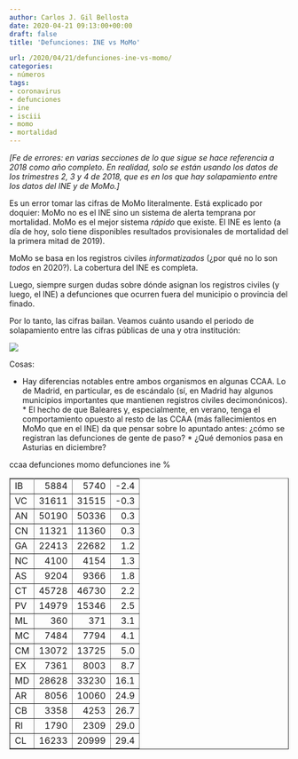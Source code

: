 ```yaml
---
author: Carlos J. Gil Bellosta
date: 2020-04-21 09:13:00+00:00
draft: false
title: 'Defunciones: INE vs MoMo'

url: /2020/04/21/defunciones-ine-vs-momo/
categories:
- números
tags:
- coronavirus
- defunciones
- ine
- isciii
- momo
- mortalidad
---
```





_[Fe de errores: en varias secciones de lo que sigue se hace referencia a 2018 como año completo. En realidad, solo se están usando los datos de los trimestres 2, 3 y 4 de 2018, que es en los que hay solapamiento entre los datos del INE y de MoMo.]_







Es un error tomar las cifras de MoMo literalmente. Está explicado por doquier: MoMo no es el INE sino un sistema de alerta temprana por mortalidad. MoMo es el mejor sistema _rápido_ que existe. El INE es lento (a día de hoy, solo tiene disponibles resultados provisionales de mortalidad del la primera mitad de 2019).







MoMo se basa en los registros civiles _informatizados_ (¿por qué no lo son _todos_ en 2020?). La cobertura del INE es completa.







Luego, siempre surgen dudas sobre dónde asignan los registros civiles (y luego, el INE) a defunciones que ocurren fuera del municipio o provincia del finado.







Por lo tanto, las cifras bailan. Veamos cuánto usando el periodo de solapamiento entre las cifras públicas de una y otra institución:





![](/wp-uploads/2020/04/ine_vs_momo.png)






Cosas:





  * Hay diferencias notables entre ambos organismos en algunas CCAA. Lo de Madrid, en particular, es de escándalo (sí, en Madrid hay algunos municipios importantes que mantienen registros civiles decimonónicos).  * El hecho de que Baleares y, especialmente, en verano, tenga el comportamiento opuesto al resto de las CCAA (más fallecimientos en MoMo que en el INE) da que pensar sobre lo apuntado antes: ¿cómo se registran las defunciones de gente de paso?  * ¿Qué demonios pasa en Asturias en diciembre?



<table border="1" >
<tr > ccaa  defunciones momo  defunciones ine  %   </tr>
  <tr >
<td > IB
</td>
<td align="right" > 5884
</td>
<td align="right" > 5740
</td>
<td align="right" > -2.4
</td> </tr>
  <tr >
<td > VC
</td>
<td align="right" > 31611
</td>
<td align="right" > 31515
</td>
<td align="right" > -0.3
</td> </tr>
  <tr >
<td > AN
</td>
<td align="right" > 50190
</td>
<td align="right" > 50336
</td>
<td align="right" > 0.3
</td> </tr>
  <tr >
<td > CN
</td>
<td align="right" > 11321
</td>
<td align="right" > 11360
</td>
<td align="right" > 0.3
</td> </tr>
  <tr >
<td > GA
</td>
<td align="right" > 22413
</td>
<td align="right" > 22682
</td>
<td align="right" > 1.2
</td> </tr>
  <tr >
<td > NC
</td>
<td align="right" > 4100
</td>
<td align="right" > 4154
</td>
<td align="right" > 1.3
</td> </tr>
  <tr >
<td > AS
</td>
<td align="right" > 9204
</td>
<td align="right" > 9366
</td>
<td align="right" > 1.8
</td> </tr>
  <tr >
<td > CT
</td>
<td align="right" > 45728
</td>
<td align="right" > 46730
</td>
<td align="right" > 2.2
</td> </tr>
  <tr >
<td > PV
</td>
<td align="right" > 14979
</td>
<td align="right" > 15346
</td>
<td align="right" > 2.5
</td> </tr>
  <tr >
<td > ML
</td>
<td align="right" > 360
</td>
<td align="right" > 371
</td>
<td align="right" > 3.1
</td> </tr>
  <tr >
<td > MC
</td>
<td align="right" > 7484
</td>
<td align="right" > 7794
</td>
<td align="right" > 4.1
</td> </tr>
  <tr >
<td > CM
</td>
<td align="right" > 13072
</td>
<td align="right" > 13725
</td>
<td align="right" > 5.0
</td> </tr>
  <tr >
<td > EX
</td>
<td align="right" > 7361
</td>
<td align="right" > 8003
</td>
<td align="right" > 8.7
</td> </tr>
  <tr >
<td > MD
</td>
<td align="right" > 28628
</td>
<td align="right" > 33230
</td>
<td align="right" > 16.1
</td> </tr>
  <tr >
<td > AR
</td>
<td align="right" > 8056
</td>
<td align="right" > 10060
</td>
<td align="right" > 24.9
</td> </tr>
  <tr >
<td > CB
</td>
<td align="right" > 3358
</td>
<td align="right" > 4253
</td>
<td align="right" > 26.7
</td> </tr>
  <tr >
<td > RI
</td>
<td align="right" > 1790
</td>
<td align="right" > 2309
</td>
<td align="right" > 29.0
</td> </tr>
  <tr >
<td > CL
</td>
<td align="right" > 16233
</td>
<td align="right" > 20999
</td>
<td align="right" > 29.4
</td> </tr>
   </table>

